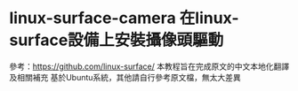 # linux-surface-camera 在linux-surface設備上安裝攝像頭驅動
參考：https://github.com/linux-surface/
本教程旨在完成原文的中文本地化翻譯及相關補充
基於Ubuntu系統，其他請自行參考原文檔，無太大差異


